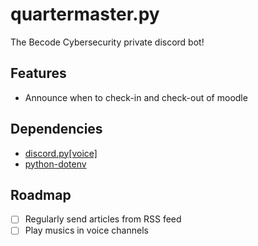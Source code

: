 # quartermaster.py
The Becode Cybersecurity private discord bot!

## Features
- Announce when to check-in and check-out of moodle

## Dependencies
- [discord.py[voice]](https://discordpy.readthedocs.io/)
- [python-dotenv](https://saurabh-kumar.com/python-dotenv/)

## Roadmap
- [ ] Regularly send articles from RSS feed
- [ ] Play musics in voice channels
